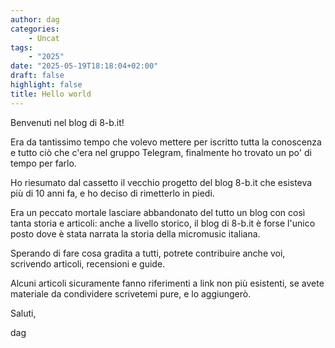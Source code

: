 ```yaml
---
author: dag
categories:
    - Uncat
tags:
    - "2025"
date: "2025-05-19T18:18:04+02:00"
draft: false
highlight: false
title: Hello world
---
```


Benvenuti nel blog di 8-b.it!

Era da tantissimo tempo che volevo mettere per iscritto tutta la conoscenza e tutto ciò che c'era nel gruppo Telegram, finalmente ho trovato un po' di tempo per farlo.

Ho riesumato dal cassetto il vecchio progetto del blog 8-b.it che esisteva più di 10 anni fa, e ho deciso di rimetterlo in piedi. 

Era un peccato mortale lasciare abbandonato del tutto un blog con così tanta storia e articoli: anche a livello storico, il blog di 8-b.it è forse l'unico posto dove è stata narrata la storia della micromusic italiana.

Sperando di fare cosa gradita a tutti, potrete contribuire anche voi, scrivendo articoli, recensioni e guide.

Alcuni articoli sicuramente fanno riferimenti a link non più esistenti, se avete materiale da condividere scrivetemi pure, e lo aggiungerò.

Saluti,

dag